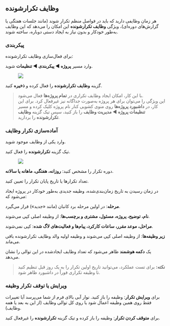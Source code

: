 <h2><strong>وظایف تکرارشونده</strong></h2><p>هر زمان وظایفی دارید که باید در فواصل منظم تکرار شوند (مانند جلسات هفتگی یا گزارش‌های دوره‌ای)، ویژگی <strong>وظایف تکرارشونده</strong> این امکان را می‌دهد که این وظایف به‌طور خودکار و بدون نیاز به ایجاد دستی دوباره، ساخته شوند.</p><h3><strong>پیکربندی</strong></h3><p>برای فعال‌سازی وظایف تکرارشونده:</p><p>وارد مسیر <strong>پروژه ◄ پیکربندی ◄ تنظیمات</strong> شوید.</p><figure class="image"><img src="https://hub.amootsoft.com/content/editor/b2278b04-d1a0-42f9-924f-7db6c6ae9e221.JPG.jpg"></figure><p>گزینه <strong>وظایف تکرارشونده</strong> را فعال کرده و <strong>ذخیره</strong> کنید.</p><blockquote><p>با این کار، امکان ایجاد وظایف تکراری در <strong>تمام پروژه‌ها</strong> فعال می‌شود.<br>این ویژگی را می‌توان برای هر پروژه به‌صورت جداگانه نیز غیرفعال کرد. برای این کار، در <strong>داشبورد پروژه‌ها</strong> روی منوی کشویی کنار نام پروژه کلیک کرده و مسیر <strong>تنظیمات پروژه ◄ مدیریت وظایف</strong> را باز کنید، سپس تیک گزینه <strong>وظایف تکرارشونده</strong> را بردارید.</p></blockquote><h3><strong>آماده‌سازی تکرار وظایف</strong></h3><p>وارد یکی از وظایف موجود شوید.</p><p>تیک گزینه <strong>تکرارشونده</strong> را فعال کنید.</p><figure class="image"><img src="https://hub.amootsoft.com/content/editor/34f67e03-4cf2-42fb-8758-0e91b9f902692.JPG.jpg"></figure><p>دوره تکرار را مشخص کنید: <strong>روزانه، هفتگی، ماهانه یا سالانه</strong>.</p><p>تعداد تکرارها یا تاریخ پایان تکرار را تعیین کنید.</p><p>در زمان رسیدن به تاریخ زمان‌بندی‌شده، وظیفه جدیدی به‌طور خودکار در پروژه ایجاد می‌شود که:</p><p><strong>مرحله</strong>: در اولین مرحله برد کانبان (مانند «جدید») قرار می‌گیرد.</p><p><strong>نام، توضیح، پروژه، مسئول، مشتری و برچسب‌ها</strong>: از وظیفه اصلی کپی می‌شوند.</p><p><strong>مراحل، موعد مقرر، ساعات کارکرد، پیام‌ها و فعالیت‌های لاگ شده</strong>: کپی نمی‌شوند.</p><p><strong>زیر وظیفه‌ها</strong>: از وظیفه اصلی کپی می‌شوند و وظیفه اولیه والد وظایف تکرارشونده باقی می‌ماند.</p><p>یک <strong>دکمه هوشمند</strong> ظاهر می‌شود که تعداد وظایف ایجادشده در این توالی را نشان می‌دهد.</p><blockquote><p><strong>نکته:</strong> برای تست عملکرد، می‌توانید تاریخ اولین تکرار را به یک روز قبل تنظیم کنید تا وظیفه تکراری فوراً در داشبورد ظاهر شود.</p></blockquote><h3><strong>ویرایش یا توقف تکرار وظیفه</strong></h3><p>برای <strong>ویرایش تکرار</strong>: وظیفه را باز کنید. نوار آبی بالای فرم از شما می‌پرسد آیا تغییرات فقط روی همین وظیفه اعمال شود یا روی کل توالی وظایف (از این به بعد یا همه وظایف).</p><p>برای <strong>متوقف کردن تکرار</strong>: وظیفه را باز کرده و تیک گزینه <strong>تکرارشونده</strong> را غیرفعال کنید.</p>